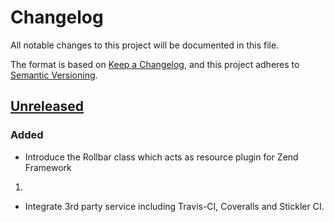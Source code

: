 # Changelog
All notable changes to this project will be documented in this file.

The format is based on [Keep a Changelog](https://keepachangelog.com/en/1.0.0/),
and this project adheres to [Semantic Versioning](https://semver.org/spec/v2.0.0.html).

## [Unreleased]
### Added
- Introduce the Rollbar class which acts as resource plugin for Zend Framework
1.
- Integrate 3rd party service including Travis-CI, Coveralls and Stickler
CI.

[Unreleased]: https://github.com/Gasol/zend-rollbar-resource/commits/master
